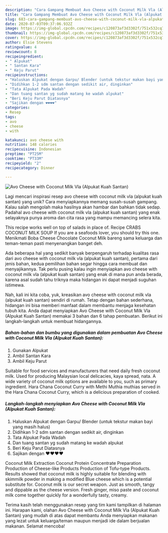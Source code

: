 ```yaml
---
description: "Cara Gampang Membuat Avo Cheese with Coconut Milk Vla (Alpukat Kuah Santan), Bikin Ngiler"
title: "Cara Gampang Membuat Avo Cheese with Coconut Milk Vla (Alpukat Kuah Santan), Bikin Ngiler"
slug: 683-cara-gampang-membuat-avo-cheese-with-coconut-milk-vla-alpukat-kuah-santan-bikin-ngiler
date: 2020-07-03T09:37:06.932Z
image: https://img-global.cpcdn.com/recipes/c120873af3d3302f/751x532cq70/avo-cheese-with-coconut-milk-vla-alpukat-kuah-santan-foto-resep-utama.jpg
thumbnail: https://img-global.cpcdn.com/recipes/c120873af3d3302f/751x532cq70/avo-cheese-with-coconut-milk-vla-alpukat-kuah-santan-foto-resep-utama.jpg
cover: https://img-global.cpcdn.com/recipes/c120873af3d3302f/751x532cq70/avo-cheese-with-coconut-milk-vla-alpukat-kuah-santan-foto-resep-utama.jpg
author: Elsie Stevens
ratingvalue: 4
reviewcount: 8
recipeingredient:
- " Alpukat"
- " Santan Kara"
- " Keju Parut"
recipeinstructions:
- "Haluskan Alpukat dengan Garpu/ Blender (untuk tekstur makan bayi yang masih halus)"
- "Didihkan 1-2 sdm santan dengan sedikit air, dinginkan"
- "Tata Alpukat Pada Wadah"
- "Dan tuang santan yg sudah matang ke wadah alpukat"
- "Beri Keju Parut Diatasnya"
- "Sajikan dengan ❤️❤️❤️❤️"
categories:
- Resep
tags:
- avo
- cheese
- with

katakunci: avo cheese with 
nutrition: 148 calories
recipecuisine: Indonesian
preptime: "PT25M"
cooktime: "PT33M"
recipeyield: "2"
recipecategory: Dinner

---
```



![Avo Cheese with Coconut Milk Vla (Alpukat Kuah Santan)](https://img-global.cpcdn.com/recipes/c120873af3d3302f/751x532cq70/avo-cheese-with-coconut-milk-vla-alpukat-kuah-santan-foto-resep-utama.jpg)

Lagi mencari inspirasi resep avo cheese with coconut milk vla (alpukat kuah santan) yang unik? Cara menyiapkannya memang susah-susah gampang. Kalau salah mengolah maka hasilnya akan hambar dan bahkan tidak sedap. Padahal avo cheese with coconut milk vla (alpukat kuah santan) yang enak selayaknya punya aroma dan cita rasa yang mampu memancing selera kita.

This recipe works well on top of salads in place of. Recipe CRABS COCONUT MILK SOUP If you are a seafoods lover, you should try this one. Menikmati Boba Cheese Chocolate Coconut Milk bareng sama keluarga dan teman-teman pasti menyenangkan banget deh.

Ada beberapa hal yang sedikit banyak berpengaruh terhadap kualitas rasa dari avo cheese with coconut milk vla (alpukat kuah santan), pertama dari jenis bahan, kedua pemilihan bahan segar hingga cara membuat dan menyajikannya. Tak perlu pusing kalau ingin menyiapkan avo cheese with coconut milk vla (alpukat kuah santan) yang enak di mana pun anda berada, karena asal sudah tahu triknya maka hidangan ini dapat menjadi suguhan istimewa.


Nah, kali ini kita coba, yuk, kreasikan avo cheese with coconut milk vla (alpukat kuah santan) sendiri di rumah. Tetap dengan bahan sederhana, hidangan ini bisa memberi manfaat dalam membantu menjaga kesehatan tubuh kita. Anda dapat menyiapkan Avo Cheese with Coconut Milk Vla (Alpukat Kuah Santan) memakai 3 bahan dan 6 tahap pembuatan. Berikut ini langkah-langkah untuk membuat hidangannya.

<!--inarticleads1-->

##### Bahan-bahan dan bumbu yang digunakan dalam pembuatan Avo Cheese with Coconut Milk Vla (Alpukat Kuah Santan):

1. Gunakan  Alpukat
1. Ambil  Santan Kara
1. Ambil  Keju Parut


Suitable for food services and manufacturers that need daily fresh coconut milk. Used for producing Malaysian local delicacies, kaya spread, nata. A wide variety of coconut milk options are available to you, such as primary ingredient. Hara Chana Coconut Curry with Methi Muthia muthias served in the Hara Chana Coconut Curry, which is a delicious preparation of cooked. 

<!--inarticleads2-->

##### Langkah-langkah menyiapkan Avo Cheese with Coconut Milk Vla (Alpukat Kuah Santan):

1. Haluskan Alpukat dengan Garpu/ Blender (untuk tekstur makan bayi yang masih halus)
1. Didihkan 1-2 sdm santan dengan sedikit air, dinginkan
1. Tata Alpukat Pada Wadah
1. Dan tuang santan yg sudah matang ke wadah alpukat
1. Beri Keju Parut Diatasnya
1. Sajikan dengan ❤️❤️❤️❤️


Coconut Milk Extraction Coconut Protein Concentrate Preparation Production of Cheese-like Products Production of Tofu-type Products. Results showed that coconut milk is highly suitable for blending with skimmilk powder in making a modified Blue cheese which is a potential substitute for. Coconut milk is our secret weapon. Just as smooth, tangy and dippable as the cheese version. Fresh ginger, miso paste and coconut milk come together quickly for a wonderfully tasty, creamy. 

Terima kasih telah menggunakan resep yang tim kami tampilkan di halaman ini. Harapan kami, olahan Avo Cheese with Coconut Milk Vla (Alpukat Kuah Santan) yang mudah di atas dapat membantu Anda menyiapkan makanan yang lezat untuk keluarga/teman maupun menjadi ide dalam berjualan makanan. Selamat mencoba!

